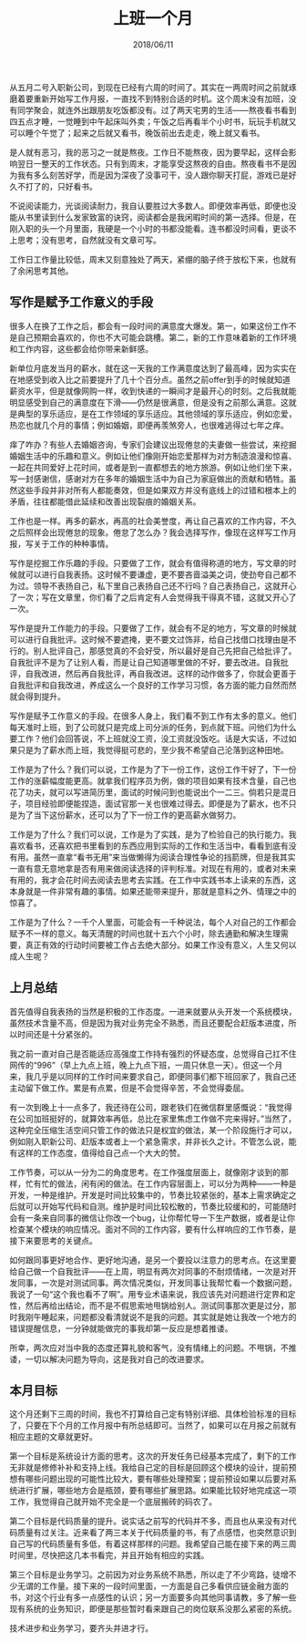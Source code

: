 ﻿---
title: 上班一个月
date: 2018/06/11
categories: 每月报告
---

从五月二号入职新公司，到现在已经有六周的时间了。其实在一两周时间之前就琢磨着要重新开始写工作月报，一直找不到特别合适的时机。这个周末没有加班，没有同学聚会，就连外出跟朋友吃饭都没有。过了两天宅男的生活——熬夜看书看到四五点才睡，一觉睡到中午起床叫外卖；午饭之后再看半个小时书，玩玩手机就又可以睡个午觉了；起来之后就又看书，晚饭前出去走走，晚上就又看书。

是人就有恶习，我的恶习之一就是熬夜。工作日不能熬夜，因为要早起，这样会影响翌日一整天的工作状态。只有到周末，才能享受这熬夜的自由。熬夜看书不是因为我有多么刻苦好学，而是因为深夜了没事可干，没人跟你聊天打屁，游戏已是好久不打了的，只好看书。

<!-- more -->

不说阅读能力，光谈阅读耐力，我自认要胜过大多数人。即便效率再低，即便也没能从书里读到什么发家致富的诀窍，阅读都会是我闲暇时间的第一选择。但是，在刚入职的头一个月里面，我硬是一个小时的书都没能看。连书都没时间看，更谈不上思考；没有思考，自然就没有文章可写。

工作日工作量比较低，周末又刻意独处了两天，紧绷的脑子终于放松下来，也就有了余闲思考其他。

## 写作是赋予工作意义的手段

很多人在换了工作之后，都会有一段时间的满意度大爆发。第一，如果这份工作不是自己预期会喜欢的，你也不大可能会跳槽。第二，新的工作意味着新的工作环境和工作内容，这些都会给你带来新鲜感。

新单位月底发当月的薪水，就在这一天我的工作满意度达到了最高峰，因为实实在在地感受到收入比之前要提升了几十个百分点。虽然之前offer到手的时候就知道薪资水平，但是就像网购一样，收到快递的一瞬间才是最开心的时刻。之后我就能明显感受到自己的满意度在下滑——仍然是很满意，但是没有之前那么满意。这就是典型的享乐适应，是在工作领域的享乐适应。其他领域的享乐适应，例如恋爱，热恋也就几个月的事情；例如婚姻，即便再羡煞旁人，也很难逃得过七年之痒。

痒了咋办？有些人去婚姻咨询，专家们会建议出现倦怠的夫妻做一些尝试，来挖掘婚姻生活中的乐趣和意义。例如让他们像刚开始恋爱那样为对方制造浪漫和惊喜、一起在共同爱好上花时间，或者是到一直都想去的地方旅游。例如让他们坐下来，写一封感谢信，感谢对方在多年的婚姻生活中为自己为家庭做出的贡献和牺牲。虽然这些手段并非对所有人都能奏效，但是如果双方并没有底线上的过错和根本上的矛盾，往往都能借此延续和改善出现裂痕的婚姻关系。

工作也是一样。再多的薪水，再高的社会美誉度，再让自己喜欢的工作内容，不久之后照样会出现倦怠的现象。倦怠了怎么办？我会选择写作，像现在这样写工作月报，写关于工作的种种事情。

写作是挖掘工作乐趣的手段。只要做了工作，就会有值得称道的地方，写文章的时候就可以进行自我表扬。这时候不要谦虚，更不要吝啬溢美之词，使劲夸自己都不为过。领导不表扬自己，私下里自己表扬自己还不行吗？自己表扬自己，这就开心了一次；写在文章里，你们看了之后肯定有人会觉得我干得真不错，这就又开心了一次。

写作是提升工作能力的手段。只要做了工作，就会有不足的地方，写文章的时候就可以进行自我批评。这时候不要遮掩，更不要文过饰非，给自己找借口找理由是不行的。别人批评自己，那感觉真的不会好受，所以最好是自己先把自己给批评了。自我批评不是为了让别人看，而是让自己知道哪里做的不好，要去改进。自我批评，自我改进，然后再自我批评，再自我改进。这样的动作做多了，你就会更善于自我批评和自我改进，养成这么一个良好的工作学习习惯，各方面的能力自然而然就会得到提升。

写作是赋予工作意义的手段。在很多人身上，我们看不到工作有太多的意义。他们每天准时上班，到了公司就只是完成上司分派的任务，到点就下班。问他们为什么要工作？他们会回答说，不上班就没工资，没工资就没饭吃。话是大实话，不过如果只是为了薪水而上班，我觉得挺可悲的，至少我不希望自己沦落到这种田地。

工作是为了什么？我们可以说，工作是为了下一份工作，这份工作干好了，下一份工作的涨薪幅度能更高。就拿我们程序员为例，做的项目如果有技术含量，自己也花了功夫，就可以写进简历里，面试的时候问到也能说出个一二三。倘若只是混日子，项目经验即便能捏造，面试官那一关也很难过得去。即便是为了薪水，也不只是为了当下这份薪水，还可以为了下一份工作的更高薪水做努力。

工作是为了什么？我们可以说，工作是为了实践，是为了检验自己的执行能力。我喜欢看书，还喜欢把书里看到的东西应用到实际的工作和生活当中，看看到底有没有用。虽然一直拿“看书无用”来当做懒得为阅读合理性争论的挡箭牌，但是我其实一直有意无意地拿是否有用来做阅读选择的评判标准。对现在有用的，或者对未来有用的，我才会花时间去阅读去思考去实践。在工作中实践书本上读来的东西，这本身就是一件非常有趣的事情。如果还能带来提升，那就是意料之外、情理之中的惊喜了。

工作是为了什么？一千个人里面，可能会有一千种说法，每个人对自己的工作都会赋予不一样的意义。每天清醒的时间也就十五六个小时，除去通勤和解决生理需要，真正有效的行动时间要被工作占去绝大部分。如果工作没有意义，人生又何以成人生呢？

## 上月总结

首先值得自我表扬的当然是积极的工作态度。一进来就要从头开发一个系统模块，虽然技术含量不高，但是因为我对业务完全不熟悉，而且还要配合赶版本进度，所以时间还是十分紧张的。

我之前一直对自己是否能适应高强度工作持有强烈的怀疑态度，总觉得自己扛不住网传的“996”（早上九点上班，晚上九点下班，一周只休息一天）。但这一个月来，我几乎是以同样的工作时间来要求自己，即便同事们都下班回家了，我自己还主动留下做工作。累是有点累，但是不会觉得辛苦，不会觉得委屈。

有一次到晚上十一点多了，我还待在公司，跟老铁们在微信群里感慨说：“我觉得在公司加班挺好的，就算效率再低，总比在家里焦虑工作做不完来得好。”当然了，这种完全压缩生活空间只管工作的做法只是权宜的做法，某一个阶段施行才可以，例如刚入职新公司、赶版本或者上一个紧急需求，并非长久之计。不管怎么说，能有这样的工作态度，值得给自己点一个大大的赞。

工作节奏，可以从一分为二的角度思考。在工作强度层面上，就像刚才谈到的那样，忙有忙的做法，闲有闲的做法。在工作内容层面上，可以分为两种——一种是开发，一种是维护。开发是时间比较集中的，节奏比较紧张的，基本上需求确定之后就可以开始写代码和自测。维护是时间比较松散的，节奏比较缓和的，可能随时会有一条来自同事的微信让你改一个bug，让你帮忙导一下生产数据，或者是让你检查某个模块的响应情况。面对不同的工作内容，要有什么样响应的工作节奏，是接下来要思考的关键点。

如何跟同事更好地合作、更好地沟通，是另一个要投以注意力的思考点。在这里要给自己做一个自我批评——在上周，明显有两次对同事的不耐烦情绪，一次是对开发同事，一次是对测试同事。两次情况类似，开发同事让我帮忙看一个数据问题，我说了一句“这个我也看不了啊”。用专业术语来说，我应该先对问题进行定界和定性，然后再给出结论，而不是不假思索地甩锅给别人。测试同事那次更是过分，那时我刚午睡起来，问题都没看清就说不是我的问题。其实就是她让我改一个地方的错误提醒信息，一分钟就能做完的事我却第一反应是想着推诿。

所幸，两次应对当中我的态度还算礼貌和客气，没有情绪上的问题。不甩锅，不推诿，一切以解决问题为导向，这是我对自己的改进要求。

## 本月目标

这个月还剩下三周的时间，我也不打算给自己定有特别详细、具体检验标准的目标了，只要在下个月的工作月报中有所总结即可。当然了，如果可以在月报之前就有相应主题的文章就更好。

第一个目标是系统设计方面的思考。这次的开发任务已经基本完成了，剩下的工作无非就是修修补补和支持上线。我给自己定的目标是回顾这个模块的设计，提前预想有哪些问题出现的可能性比较大，要有哪些处理预案；提前预设如果以后要对系统进行扩展，哪些地方会是瓶颈，要有哪些扩展思路。如果能比较好地完成这一项工作，我觉得自己就开始不完全是一个底层搬砖的码农了。

第二个目标是代码质量的提升。说实话之前写的代码并不多，而且也从来没有对代码质量有过关注。近来看了两三本关于代码质量的书，有了点感悟，也突然意识到自己写的代码质量有多低，有着这样那样的问题。我希望自己能在接下来的两三周时间里，尽快把这几本书看完，并且开始有相应的实践。

第三个目标是业务学习。之前因为对业务系统不熟悉，所以走了不少弯路，徒增不少无谓的工作量。接下来的一段时间里面，一方面是自己多看供应链金融方面的书，对这个行业有多一点感性的认识；另一方面要多向其他同事请教，多了解一些现有系统的业务知识，即便是那些暂时看来跟自己的岗位联系没那么紧密的系统。

技术进步和业务学习，要齐头并进才行。
